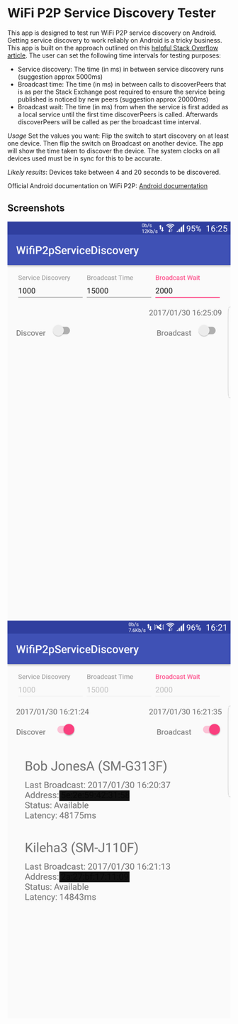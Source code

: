 # WiFi P2P Service Discovery Tester

This app is designed to test run WiFi P2P service discovery on Android. Getting service discovery to work reliably on Android is a tricky business. This app is built on the approach outlined on this [helpful Stack Overflow article](http://stackoverflow.com/questions/26300889/wifi-p2p-service-discovery-works-intermittently). The user can set the following time intervals for testing purposes:

* Service discovery: The time (in ms) in between service discovery runs (suggestion approx 5000ms)
* Broadcast time: The time (in ms) in between calls to discoverPeers that is as per the Stack Exchange post required to ensure the service being published is noticed by new peers (suggestion approx 20000ms)
* Broadcast wait: The time (in ms) from when the service is first added as a local service until the first time discoverPeers is called. Afterwards discoverPeers will be called as per the broadcast time interval.

*Usage* Set the values you want: Flip the switch to start discovery on at least one device. Then flip the switch on Broadcast on another device. The app will show the time taken to discover the device. The system clocks on all devices used must be in sync for this to be accurate.

*Likely results*: Devices take between 4 and 20 seconds to be discovered. 

Official Android documentation on WiFi P2P:
[Android documentation](https://developer.android.com/training/connect-devices-wirelessly/nsd-wifi-direct.html)

## Screenshots
![Screenshot1](images/screenshot2.png)
![Screenshot12](images/screenshot1.png)




